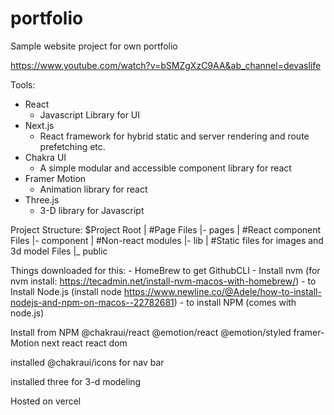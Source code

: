 # portfolio
Sample website project for own portfolio


https://www.youtube.com/watch?v=bSMZgXzC9AA&ab_channel=devaslife

Tools:
  - React
    * Javascript Library for UI
  - Next.js
    * React framework for hybrid static and server rendering and route prefetching etc.
  - Chakra UI
    * A simple modular and accessible component library for react
  - Framer Motion
    * Animation library for react
  - Three.js
    * 3-D library for Javascript

Project Structure:
$Project Root
|   #Page Files
|- pages
|   #React component Files
|- component
|   #Non-react modules
|- lib
|   #Static files for images and 3d model Files
|_ public

  Things downloaded for this:
    - HomeBrew to get GithubCLI
    - Install nvm (for nvm install: https://tecadmin.net/install-nvm-macos-with-homebrew/)
      - to Install Node.js (install node https://www.newline.co/@Adele/how-to-install-nodejs-and-npm-on-macos--22782681)
        - to install NPM (comes with node.js)

  Install from NPM @chakraui/react @emotion/react @emotion/styled framer-Motion next react react dom

  installed @chakraui/icons for nav bar

  installed three for 3-d modeling

  Hosted on vercel
